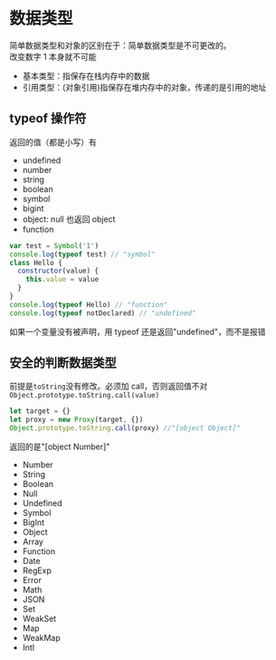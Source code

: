 # 数据类型

简单数据类型和对象的区别在于：简单数据类型是不可更改的。  
改变数字 1 本身就不可能

- 基本类型：指保存在栈内存中的数据
- 引用类型：(对象引用)指保存在堆内存中的对象，传递的是引用的地址

## typeof 操作符

返回的值（都是小写）有

- undefined
- number
- string
- boolean
- symbol
- bigint
- object: null 也返回 object
- function

```js
var test = Symbol('1')
console.log(typeof test) // "symbol"
class Hello {
  constructor(value) {
    this.value = value
  }
}
console.log(typeof Hello) // "function"
console.log(typeof notDeclared) // "undefined"
```

如果一个变量没有被声明，用 typeof 还是返回"undefined"，而不是报错

## 安全的判断数据类型

前提是`toString`没有修改。必须加 call，否则返回值不对  
`Object.prototype.toString.call(value)`

```js
let target = {}
let proxy = new Proxy(target, {})
Object.prototype.toString.call(proxy) //"[object Object]"
```

返回的是"[object Number]"

- Number
- String
- Boolean
- Null
- Undefined
- Symbol
- BigInt
- Object
- Array
- Function
- Date
- RegExp
- Error
- Math
- JSON
- Set
- WeakSet
- Map
- WeakMap
- Intl
